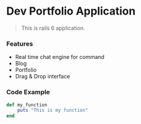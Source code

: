 # Dev Portfolio Application

> This is rails 6 application.

### Features

- Real time chat engine for command
- Blog
- Portfolio
- Drag & Drop interface

### Code Example

```ruby
def my_function
	puts "This is my function"
end
```

	
